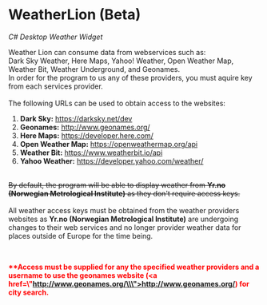 # WeatherLion (Beta)
<i>C# Desktop Weather Widget</i>

Weather Lion can consume data from webservices such as:<br />
Dark Sky Weather, Here Maps, Yahoo! Weather, Open Weather Map, Weather Bit, Weather Underground, and Geonames.<br />
In order for the program to us any of these providers, you must aquire key from each services provider.
<br /><br />The following URLs can be used to obtain access to the websites:<br />
<ol><li><b>Dark Sky:</b> <a href=\"https://darksky.net/dev/\">https://darksky.net/dev</a></li> 
<li><b>Geonames:</b></b></b></b></b> <a href=\"http://www.geonames.org/\">http://www.geonames.org/</a><br /></li>
<li><b>Here Maps:</b></b></b></b> <a href=\"https://developer.here.com/\">https://developer.here.com/</a></li>
<li><b>Open Weather Map:</b></b></b> <a href=\"https://openweathermap.org/api\">https://openweathermap.org/api</a></li>
<li><b>Weather Bit:</b></b> <a href=\"https://www.weatherbit.io/api\">https://www.weatherbit.io/api</a></li>
<li><b>Yahoo Weather:</b> <a href=\"https://developer.yahoo.com/weather/\">https://developer.yahoo.com/weather/</a></li></ol>
<br /><strike>By default, the program will be able to display weather from <b>Yr.no (Norwegian Metrological Institute)</b> as they don't require access keys.</strike><br />
<br />All weather access keys must be obtained from the weather providers websites as <b>Yr.no (Norwegian Metrological Institute)</b> are undergoing changes to their web services and no longer provider weather data for places outside of Europe for the time being.<br />

<br /><p style='color: red;'><b>**Access must be supplied for any the specified weather providers and a username to use
the geonames website (<a href=\\\"http://www.geonames.org/\\\">http://www.geonames.org/</a>) for city search.</b></p>
